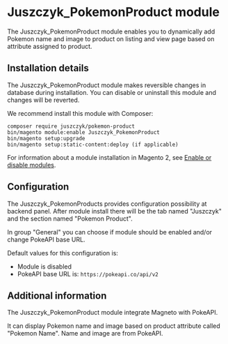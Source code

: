 # Juszczyk_PokemonProduct module

The Juszczyk_PokemonProduct module enables you to dynamically add Pokemon name and image to product on
listing and view page based on attribute assigned to product.

## Installation details

The Juszczyk_PokemonProduct module makes reversible changes in database during installation. You can disable or
uninstall this module and changes will be reverted.

We recommend install this module with Composer:

```
composer require juszczyk/pokemon-product
bin/magento module:enable Juszczyk_PokemonProduct
bin/magento setup:upgrade
bin/magento setup:static-content:deploy (if applicable)
```

For information about a module installation in Magento 2,
see [Enable or disable modules](https://experienceleague.adobe.com/docs/commerce-operations/installation-guide/tutorials/manage-modules.html).

## Configuration

The Juszczyk_PokemonProducts provides configuration possibility at backend panel. After module install there will be the
tab named "Juszczyk" and the section named "Pokemon Product".

In group "General" you can choose if module should be enabled and/or change PokeAPI base URL.

Default values for this configuration is:

- Module is disabled
- PokeAPI base URL is: `https://pokeapi.co/api/v2`

## Additional information

The Juszczyk_PokemonProduct module integrate Magneto with PokeAPI.

It can display Pokemon name and image based on product attribute called "Pokemon Name". Name and image are from PokeAPI.
